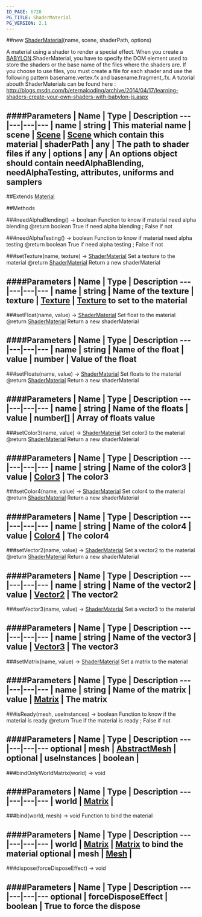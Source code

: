 ```yaml
---
ID_PAGE: 6728
PG_TITLE: ShaderMaterial
PG_VERSION: 2.1
---
```

##new [ShaderMaterial](page.php?p=6728)(name, scene, shaderPath, options)



A material using a shader to render a special effect. When you create a [BABYLON](page.php?p=6625).ShaderMaterial, you have to
specify the DOM element used to store the shaders or the base name of the files where the shaders are.
If you choose to use files, you must create a file for each shader and use the following pattern basename.vertex.fx and basename.fragment,.fx.
A tutorial abouth ShaderMaterials can be found here : http://blogs.msdn.com/b/eternalcoding/archive/2014/04/17/learning-shaders-create-your-own-shaders-with-babylon-js.aspx




####Parameters
 | Name | Type | Description
---|---|---|---
 | name | string | This material name
 | scene | [Scene](page.php?p=6662) | [Scene](page.php?p=6662) which contain this material
 | shaderPath | any | The path to shader files if any
 | options | any | An options object should contain needAlphaBlending, needAlphaTesting, attributes, uniforms and samplers
---

##Extends [Material](page.php?p=6726)


##Methods

###needAlphaBlending() &rarr; boolean
Function to know if material need alpha blending
@return boolean True if need alpha blending ; False if not






###needAlphaTesting() &rarr; boolean
Function to know if material need alpha testing
@return boolean True if need alpha testing ; False if not






###setTexture(name, texture) &rarr; [ShaderMaterial](page.php?p=6728)
Set a texture to the material
@return [ShaderMaterial](page.php?p=6728) Return a new shaderMaterial





####Parameters
 | Name | Type | Description
---|---|---|---
 | name | string | Name of the texture
 | texture | [Texture](page.php?p=6733) | [Texture](page.php?p=6733) to set to the material
---

###setFloat(name, value) &rarr; [ShaderMaterial](page.php?p=6728)
Set float to the material
@return [ShaderMaterial](page.php?p=6728) Return a new shaderMaterial





####Parameters
 | Name | Type | Description
---|---|---|---
 | name | string | Name of the float
 | value | number | Value of the float
---

###setFloats(name, value) &rarr; [ShaderMaterial](page.php?p=6728)
Set floats to the material
@return [ShaderMaterial](page.php?p=6728) Return a new shaderMaterial





####Parameters
 | Name | Type | Description
---|---|---|---
 | name | string | Name of the floats
 | value | number[] | Array of floats value
---

###setColor3(name, value) &rarr; [ShaderMaterial](page.php?p=6728)
Set color3 to the material
@return [ShaderMaterial](page.php?p=6728) Return a new shaderMaterial





####Parameters
 | Name | Type | Description
---|---|---|---
 | name | string | Name of the color3
 | value | [Color3](page.php?p=6748) | The color3
---

###setColor4(name, value) &rarr; [ShaderMaterial](page.php?p=6728)
Set color4 to the material
@return [ShaderMaterial](page.php?p=6728) Return a new shaderMaterial





####Parameters
 | Name | Type | Description
---|---|---|---
 | name | string | Name of the color4
 | value | [Color4](page.php?p=6749) | The color4
---

###setVector2(name, value) &rarr; [ShaderMaterial](page.php?p=6728)
Set a vector2 to the material
@return [ShaderMaterial](page.php?p=6728) Return a new shaderMaterial





####Parameters
 | Name | Type | Description
---|---|---|---
 | name | string | Name of the vector2
 | value | [Vector2](page.php?p=6750) | The vector2
---

###setVector3(name, value) &rarr; [ShaderMaterial](page.php?p=6728)
Set a vector3 to the material





####Parameters
 | Name | Type | Description
---|---|---|---
 | name | string | Name of the vector3
 | value | [Vector3](page.php?p=6751) | The vector3
---

###setMatrix(name, value) &rarr; [ShaderMaterial](page.php?p=6728)
Set a matrix to the material





####Parameters
 | Name | Type | Description
---|---|---|---
 | name | string | Name of the matrix
 | value | [Matrix](page.php?p=6754) | The matrix
---

###isReady(mesh, useInstances) &rarr; boolean
Function to know if the material is ready
@return True if the material is ready ; False if not





####Parameters
 | Name | Type | Description
---|---|---|---
optional | mesh | [AbstractMesh](page.php?p=6657) | 
optional | useInstances | boolean | 
---

###bindOnlyWorldMatrix(world) &rarr; void



####Parameters
 | Name | Type | Description
---|---|---|---
 | world | [Matrix](page.php?p=6754) | 
---

###bind(world, mesh) &rarr; void
Function to bind the material





####Parameters
 | Name | Type | Description
---|---|---|---
 | world | [Matrix](page.php?p=6754) | [Matrix](page.php?p=6754) to bind the material
optional | mesh | [Mesh](page.php?p=6659) | 
---

###dispose(forceDisposeEffect) &rarr; void

####Parameters
 | Name | Type | Description
---|---|---|---
optional | forceDisposeEffect | boolean | True to force the dispose
---
